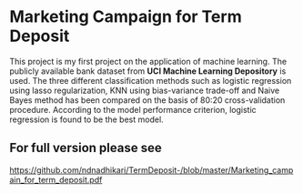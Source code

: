 # Marketing Campaign for Term Deposit 
This project is my first project on the application of machine learning. The publicly available bank dataset from **UCI Machine Learning Depository** is used. The three different classification methods such as logistic regression using lasso regularization, KNN using bias-variance trade-off and Naive Bayes method has been compared on the basis of 80:20 cross-validation procedure. According to the model performance criterion, logistic regression is found to be the best model. 
 
## For full version please see 
 https://github.com/ndnadhikari/TermDeposit-/blob/master/Marketing_campain_for_term_deposit.pdf
